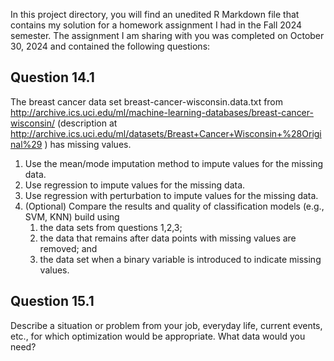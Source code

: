 In this project directory, you will find an unedited R Markdown file that contains my solution for a homework assignment I had in the Fall 2024 semester. The assignment I am sharing with you was completed on October 30, 2024 and contained the following questions:

## Question 14.1
The breast cancer data set breast-cancer-wisconsin.data.txt from http://archive.ics.uci.edu/ml/machine-learning-databases/breast-cancer-wisconsin/  (description at http://archive.ics.uci.edu/ml/datasets/Breast+Cancer+Wisconsin+%28Original%29 ) has missing values.
1.	Use the mean/mode imputation method to impute values for the missing data.
2.	Use regression to impute values for the missing data.
3.	Use regression with perturbation to impute values for the missing data.
4.	(Optional) Compare the results and quality of classification models (e.g., SVM, KNN) build using 
    1. the data sets from questions 1,2,3; 
    2. the data that remains after data points with missing values are removed; and 
    3. the data set when a binary variable is introduced to indicate missing values.

## Question 15.1
Describe a situation or problem from your job, everyday life, current events, etc., for which optimization would be appropriate. What data would you need? 